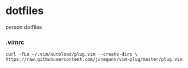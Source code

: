 # dotfiles
person dotfiles

### .vimrc
	curl -fLo ~/.vim/autoload/plug.vim --create-dirs \
    https://raw.githubusercontent.com/junegunn/vim-plug/master/plug.vim
